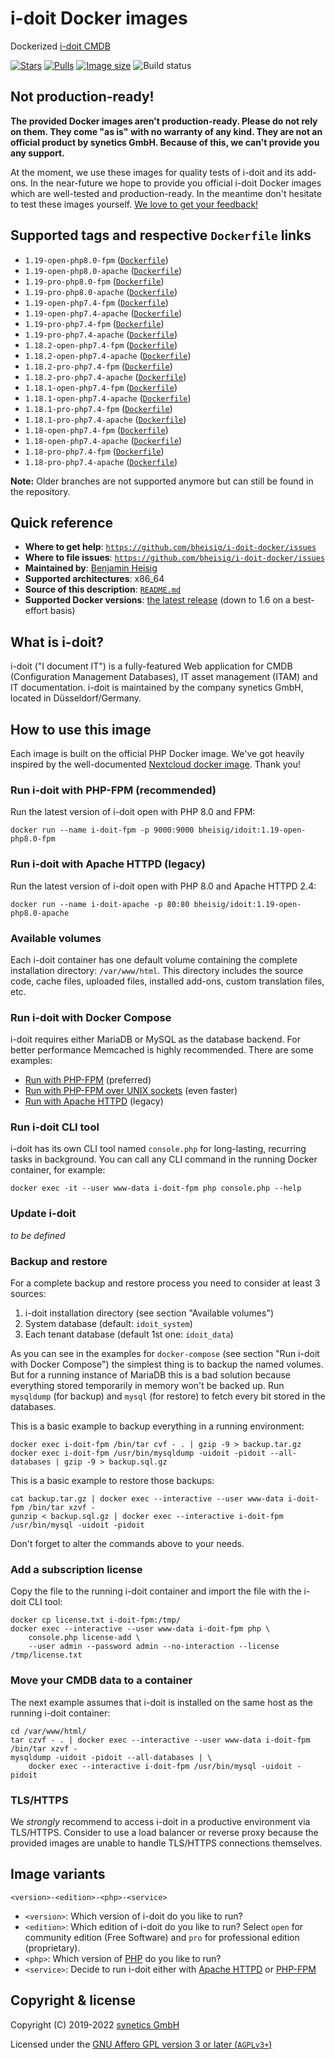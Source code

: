 # i-doit Docker images

Dockerized [i-doit CMDB](https://i-doit.com/)

[![Stars](https://img.shields.io/docker/stars/bheisig/idoit.svg)](https://hub.docker.com/r/bheisig/idoit/)
[![Pulls](https://img.shields.io/docker/pulls/bheisig/idoit.svg)](https://hub.docker.com/r/bheisig/idoit/)
[![Image size](https://img.shields.io/docker/image-size/bheisig/idoit?sort=date)](https://hub.docker.com/r/bheisig/idoit/)
![Build status](https://github.com/i-doit/docs/actions/workflows/main.yml/badge.svg?branch=main)

## Not production-ready!

**The provided Docker images aren't production-ready. Please do not rely on them. They come "as is" with no warranty of any kind. They are not an official product by synetics GmbH. Because of this, we can't provide you any support.**

At the moment, we use these images for quality tests of i-doit and its add-ons. In the near-future we hope to provide you official i-doit Docker images which are well-tested and production-ready. In the meantime don't hesitate to test these images yourself. [We love to get your feedback!](https://github.com/bheisig/i-doit-docker/issues)

## Supported tags and respective `Dockerfile` links

-   `1.19-open-php8.0-fpm` ([`Dockerfile`](1.19/open/php8.0/fpm))
-   `1.19-open-php8.0-apache` ([`Dockerfile`](1.19/open/php8.0/apache))
-   `1.19-pro-php8.0-fpm` ([`Dockerfile`](1.19/pro/php8.0/fpm))
-   `1.19-pro-php8.0-apache` ([`Dockerfile`](1.19/pro/php8.0/apache))
-   `1.19-open-php7.4-fpm` ([`Dockerfile`](1.19/open/php7.4/fpm))
-   `1.19-open-php7.4-apache` ([`Dockerfile`](1.19/open/php7.4/apache))
-   `1.19-pro-php7.4-fpm` ([`Dockerfile`](1.19/pro/php7.4/fpm))
-   `1.19-pro-php7.4-apache` ([`Dockerfile`](1.19/pro/php7.4/apache))
-   `1.18.2-open-php7.4-fpm` ([`Dockerfile`](1.18.2/open/php7.4/fpm))
-   `1.18.2-open-php7.4-apache` ([`Dockerfile`](1.18.2/open/php7.4/apache))
-   `1.18.2-pro-php7.4-fpm` ([`Dockerfile`](1.18.2/pro/php7.4/fpm))
-   `1.18.2-pro-php7.4-apache` ([`Dockerfile`](1.18.2/pro/php7.4/apache))
-   `1.18.1-open-php7.4-fpm` ([`Dockerfile`](1.18.1/open/php7.4/fpm))
-   `1.18.1-open-php7.4-apache` ([`Dockerfile`](1.18.1/open/php7.4/apache))
-   `1.18.1-pro-php7.4-fpm` ([`Dockerfile`](1.18.1/pro/php7.4/fpm))
-   `1.18.1-pro-php7.4-apache` ([`Dockerfile`](1.18.1/pro/php7.4/apache))
-   `1.18-open-php7.4-fpm` ([`Dockerfile`](1.18/open/php7.4/fpm))
-   `1.18-open-php7.4-apache` ([`Dockerfile`](1.18/open/php7.4/apache))
-   `1.18-pro-php7.4-fpm` ([`Dockerfile`](1.18/pro/php7.4/fpm))
-   `1.18-pro-php7.4-apache` ([`Dockerfile`](1.18/pro/php7.4/apache))

**Note:** Older branches are not supported anymore but can still be found in the repository.

## Quick reference

-   **Where to get help**:
    [`https://github.com/bheisig/i-doit-docker/issues`](https://github.com/bheisig/i-doit-docker/issues)
-   **Where to file issues**:
    [`https://github.com/bheisig/i-doit-docker/issues`](https://github.com/bheisig/i-doit-docker/issues)
-   **Maintained by**:
    [Benjamin Heisig](https://benjamin.heisig.name/)
-   **Supported architectures**: x86_64
-   **Source of this description**:
    [`README.md`](https://github.com/bheisig/i-doit-docker/blob/master/README.md)
-   **Supported Docker versions**:
    [the latest release](https://github.com/docker/docker-ce/releases/latest) (down to 1.6 on a best-effort basis)

## What is i-doit?

i-doit ("I document IT") is a fully-featured Web application for CMDB (Configuration Management Databases), IT asset management (ITAM) and IT documentation. i-doit is maintained by the company synetics GmbH, located in Düsseldorf/Germany.

## How to use this image

Each image is built on the official PHP Docker image. We've got heavily inspired by the well-documented [Nextcloud docker image](https://github.com/nextcloud/docker). Thank you!

### Run i-doit with PHP-FPM (recommended)

Run the latest version of i-doit open with PHP 8.0 and FPM:

~~~ {.bash}
docker run --name i-doit-fpm -p 9000:9000 bheisig/idoit:1.19-open-php8.0-fpm
~~~

### Run i-doit with Apache HTTPD (legacy)

Run the latest version of i-doit open with PHP 8.0 and Apache HTTPD 2.4:

~~~ {.bash}
docker run --name i-doit-apache -p 80:80 bheisig/idoit:1.19-open-php8.0-apache
~~~

### Available volumes

Each i-doit container has one default volume containing the complete installation directory: `/var/www/html`. This directory includes the source code, cache files, uploaded files, installed add-ons, custom translation files, etc.

### Run i-doit with Docker Compose

i-doit requires either MariaDB or MySQL as the database backend. For better performance Memcached is highly recommended. There are some examples:

-   [Run with PHP-FPM](docker-compose-fpm.yml) (preferred)
-   [Run with PHP-FPM over UNIX sockets](docker-compose-sockets.yml) (even faster)
-   [Run with Apache HTTPD](docker-compose-apache.yml) (legacy)

### Run i-doit CLI tool

i-doit has its own CLI tool named `console.php` for long-lasting, recurring tasks in background. You can call any CLI command in the running Docker container, for example:

~~~ {.bash}
docker exec -it --user www-data i-doit-fpm php console.php --help
~~~

### Update i-doit

_to be defined_

### Backup and restore

For a complete backup and restore process you need to consider at least 3 sources:

1.  i-doit installation directory (see section "Available volumes")
2.  System database (default: `idoit_system`)
3.  Each tenant database (default 1st one: `idoit_data`)

As you can see in the examples for `docker-compose` (see section "Run i-doit with Docker Compose") the simplest thing is to backup the named volumes. But for a running instance of MariaDB this is a bad solution because everything stored temporarily in memory won't be backed up. Run `mysqldump` (for backup) and `mysql` (for restore) to fetch every bit stored in the databases.

This is a basic example to backup everything in a running environment:

~~~ {.bash}
docker exec i-doit-fpm /bin/tar cvf - . | gzip -9 > backup.tar.gz
docker exec i-doit-fpm /usr/bin/mysqldump -uidoit -pidoit --all-databases | gzip -9 > backup.sql.gz
~~~

This is a basic example to restore those backups:

~~~ {.bash}
cat backup.tar.gz | docker exec --interactive --user www-data i-doit-fpm /bin/tar xzvf -
gunzip < backup.sql.gz | docker exec --interactive i-doit-fpm /usr/bin/mysql -uidoit -pidoit
~~~

Don't forget to alter the commands above to your needs.

### Add a subscription license

Copy the file to the running i-doit container and import the file with the i-doit CLI tool:

~~~ {.bash}
docker cp license.txt i-doit-fpm:/tmp/
docker exec --interactive --user www-data i-doit-fpm php \
    console.php license-add \
    --user admin --password admin --no-interaction --license /tmp/license.txt
~~~

### Move your CMDB data to a container

The next example assumes that i-doit is installed on the same host as the running i-doit container:

~~~ {.bash}
cd /var/www/html/
tar czvf - . | docker exec --interactive --user www-data i-doit-fpm /bin/tar xzvf -
mysqldump -uidoit -pidoit --all-databases | \
    docker exec --interactive i-doit-fpm /usr/bin/mysql -uidoit -pidoit
~~~

### TLS/HTTPS

We _strongly_ recommend to access i-doit in a productive environment via TLS/HTTPS. Consider to use a load balancer or reverse proxy because the provided images are unable to handle TLS/HTTPS connections themselves.

## Image variants

`<version>-<edition>-<php>-<service>`

-   `<version>`: Which version of i-doit do you like to run?
-   `<edition>`: Which edition of i-doit do you like to run? Select `open` for community edition (Free Software) and `pro` for professional edition (proprietary).
-   `<php>`: Which version of [PHP](https://php.net/) do you like to run?
-   `<service>`: Decide to run i-doit either with [Apache HTTPD](https://httpd.apache.org/) or [PHP-FPM](https://php-fpm.org/)

## Copyright & license

Copyright (C) 2019-2022 [synetics GmbH](https://i-doit.com/)

Licensed under the [GNU Affero GPL version 3 or later (`AGPLv3+`)](https://gnu.org/licenses/agpl.html)
